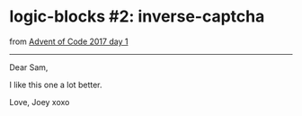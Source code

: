 # logic-blocks #2: inverse-captcha

from [Advent of Code 2017 day 1](https://adventofcode.com/2017/day/1)

---

Dear Sam,

I like this one a lot better.

Love, Joey xoxo
